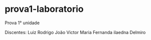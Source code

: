 # prova1-laboratorio
Prova 1° unidade

Discentes:
Luiz Rodrigo
João Victor
Maria Fernanda
ilaedna Delmiro
